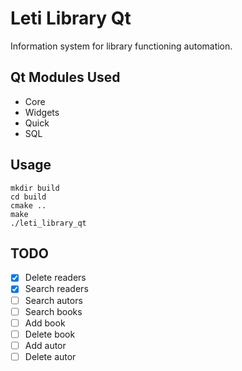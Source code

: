 # Leti Library Qt
Information system for library functioning automation.

Qt Modules Used
-----

* Core
* Widgets
* Quick
* SQL

Usage
-----

```
mkdir build
cd build
cmake ..
make 
./leti_library_qt
```
TODO
-----

- [X] Delete readers
- [X] Search readers
- [ ] Search autors
- [ ] Search books
- [ ] Add book
- [ ] Delete book
- [ ] Add autor
- [ ] Delete autor

